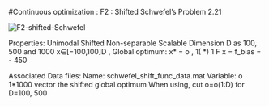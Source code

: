 #Continuous optimization : F2 : Shifted Schwefel’s Problem 2.21


![F2-shifted-Schwefel](F2-shifted-Schwefel.png)

Properties:
Unimodal
Shifted
Non-separable
Scalable
Dimension D as 100, 500 and 1000
x∈[−100,100]D , Global optimum: x* = o , 1( *) 1 F x = f_bias = - 450

Associated Data files:
Name: schwefel_shift_func_data.mat
Variable: o 1*1000 vector the shifted global optimum
When using, cut o=o(1:D) for D=100, 500

